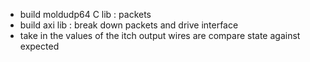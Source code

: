 - build moldudp64 C lib : packets
- build axi lib : break down packets and drive interface
- take in the values of the itch output wires are compare state against expected
 
